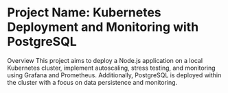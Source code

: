 # Project Name: Kubernetes Deployment and Monitoring with PostgreSQL #
Overview
This project aims to deploy a Node.js application on a local Kubernetes cluster, implement autoscaling, stress testing, and monitoring using Grafana and Prometheus. Additionally, PostgreSQL is deployed within the cluster with a focus on data persistence and monitoring.


